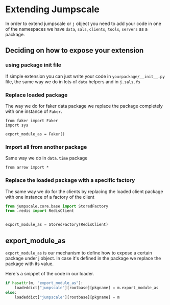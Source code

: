 # Extending Jumpscale
In order to extend jumpscale or `j` object you need to add your code in one of the namespaces we have `data`, `sals`, `clients`, `tools`, `servers` as a package.

## Deciding on how to expose your extension

### using package init file
If simple extension you can just write your code in `yourpackage/__init__.py` file, the same way we do in lots of `data` helpers and in `j.sals.fs`

### Replace loaded package

The way we do for faker data package we replace the package completely with one instance of `Faker`.
```
from faker import Faker
import sys

export_module_as = Faker()
```

### Import all from another package
Same way we do in `data.time` package

```
from arrow import *
```

### Replace the loaded package with a specific factory
The same way we do for the clients by replacing the loaded client package with one instance of a factory of the client

```python
from jumpscale.core.base import StoredFactory
from .redis import RedisClient


export_module_as = StoredFactory(RedisClient)

```


## export_module_as

`export_module_as` is our mechanism to define how to expose a certain package under j object. In case it's defined in the package we replace the package with its value.

Here's a snippet of the code in our loader.
```python
if hasattr(m, "export_module_as"):
    loadeddict["jumpscale"][rootbase][pkgname] = m.export_module_as
else:
    loadeddict["jumpscale"][rootbase][pkgname] = m
```